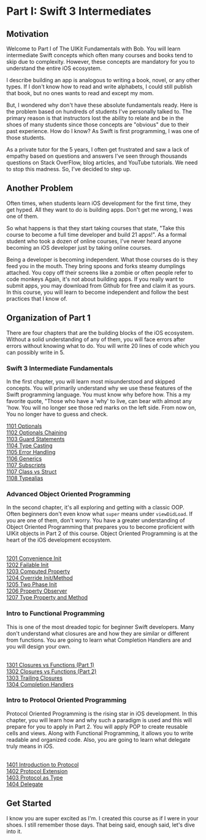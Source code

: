 # Part I: Swift 3 Intermediates

## Motivation
Welcome to Part I of The UIKit Fundamentals with Bob. You will learn intermediate Swift concepts which often many courses and books tend to skip due to complexity. However, these concepts are mandatory for you to understand the entire iOS ecosystem.

I describe building an app is analogous to writing a book, novel, or any other types. If I don't know how to read and write alphabets, I could still publish that book, but no ones wants to read and except my mom.

But, I wondered why don't have these absolute fundamentals ready. Here is the problem based on hundreds of students  I've personally talked to. The primary reason is that instructors lost the ability to relate and be in the shoes of many students since those concepts are "obvious" due to their past experience. How do I know? As Swift is first programming, I was one of those students.

As a private tutor for the 5 years, I often get frustrated and saw a lack of empathy based on questions and answers I've seen through thousands questions on Stack OverFlow, blog articles, and YouTube tutorials. We need to stop this madness. So, I've decided to step up.

## Another Problem
Often times, when students learn iOS development for the first time, they get hyped. All they want to do is building apps. Don't get me wrong, I was one of them.

 So what happens is that they start taking courses that state, "Take this course to become a full time developer and build 21 apps!". As a formal student who took a dozen of online courses, I've never heard anyone becoming an iOS developer just by taking online courses.

 Being a developer is becoming independent. What those courses do is they feed you in the mouth. They bring spoons and forks steamy dumplings attached. You copy off their screens like a zombie or often people refer to code monkeys Again, it's not about building apps. If you really want to submit apps, you may download from Github for free and claim it as yours. In this course, you will learn to become independent and follow the best practices that I know of.

## Organization of Part 1
There are four chapters that are the building blocks of the iOS ecosystem. Without a solid understanding of any of them, you will face errors after errors without knowing what to do. You will write 20 lines of code which you can possibly write in 5.

### Swift 3 Intermediate Fundamentals
In the first chapter, you will learn most misunderstood and skipped concepts. You will primarily understand why we use these features of the Swift programming language. You must know why before how. This a my favorite quote, "Those who have a 'why' to live, can bear with almost any 'how. You will no longer see those red marks on the left side. From now on, You no longer have to guess and check.

[1101 Optionals](/1000/1100/1101_optionals.md)
<br>[1102 Optionals Chaining](/1000/1100/1102_optionals_chaining.md)
<br>[1103 Guard Statements](/1000/1100/1103_guard_statements.md)
<br>[1104 Type Casting](/1000/1100/1104_type_casting.md)
<br>[1105 Error Handling](/1000/1100/1105_error_handling.md)
<br>[1106 Generics](/1000/1100/1106_generics.md)
<br>[1107 Subscripts](/1000/1100/1107_subscripts.md)
<br>[1107 Class vs Struct](/1000/1100/1108_class_vs_struct.md)
<br>[1108 Typealias](/1000/1100/1109_typealias.md)

### Advanced Object Oriented Programming
In the second chapter, it's all exploring and getting with a classic OOP. Often beginners don't even know what `super` means under `viewDidLoad`. If you are one of them, don't worry. You have a greater understanding of Object Oriented Programming that prepares you to become proficient with UIKit objects in Part 2 of this course. Object Oriented Programming is at the heart of the iOS development ecosystem.

<br>[1201 Convenience Init](/1000/1200/1201_convenience_init.md)
<br>[1202 Failable Init](/1000/1200/1202_failable_init.md)
<br>[1203 Computed Property](/1000/1200/1203_computed_property.md)
<br>[1204 Override Init/Method](/1000/1200/1204_override_init_method.md)
<br>[1205 Two Phase Init](/1000/1200/1205_two_phase_init.md)
<br>[1206 Property Observer](/1000/1200/1206_property_observer.md)
<br>[1207 Type Property and Method](/1000/1200/1207_type_property_method.md)


### Intro to Functional Programming
This is one of the most dreaded topic for beginner Swift developers. Many don't understand what closures are and how they are similar or different from functions. You are going to learn what Completion Handlers are and you will design your own.

<br>[1301 Closures vs Functions (Part 1)](/1000/1300/1301_closures_vs_functions.md)
<br>[1302 Closures vs Functions (Part 2)](/1000/1300/1302_closures_part2.md)
<br>[1303 Trailing Closures](/1000/1300/1303_trailing_closures.md)
<br>[1304 Completion Handlers](/1000/1300/1304_completion_handlers.md)

### Intro to Protocol Oriented Programming
Protocol Oriented Programming is the rising star in iOS development. In this chapter, you will learn how and why such a paradigm is used and this will prepare for you to apply in Part 2. You will apply POP to create reusable cells and views. Along with Functional Programming, it allows you to write readable and organized code. Also, you are going to learn what delegate truly means in iOS.


<br>[1401 Introduction to Protocol](/1000/1400/1401_intro_to_protocol.md)
<br>[1402 Protocol Extension](/1000/1400/1402_protocol_extension.md)
<br>[1403 Protocol as Type](/1000/1400/1403_protocol_as_type.md)
<br>[1404 Delegate](/1000/1400/1404_delegate.md)


## Get Started
I know you are super excited as I'm. I created this course as if I were in your shoes. I still remember those days. That being said, enough said, let's dive into it.
